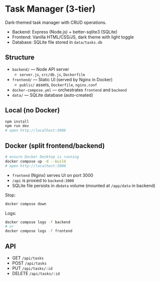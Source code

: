 # Task Manager (3-tier)

Dark-themed task manager with CRUD operations.

- Backend: Express (Node.js) + better-sqlite3 (SQLite)
- Frontend: Vanilla HTML/CSS/JS, dark theme with light toggle
- Database: SQLite file stored in `data/tasks.db`

## Structure

- `backend/` — Node API server
  - `server.js`, `src/db.js`, `Dockerfile`
- `frontend/` — Static UI (served by Nginx in Docker)
  - `public/` assets, `Dockerfile`, `nginx.conf`
- `docker-compose.yml` — orchestrates `frontend` and `backend`
- `data/` — SQLite database (auto-created)

## Local (no Docker)

```bash
npm install
npm run dev
# open http://localhost:3000
```

## Docker (split frontend/backend)

```bash
# ensure Docker Desktop is running
docker compose up -d --build
# open http://localhost:3000
```

- `frontend` (Nginx) serves UI on port 3000
- `/api` is proxied to `backend:3000`
- SQLite file persists in `dbdata` volume (mounted at `/app/data` in backend)

Stop:

```bash
docker compose down
```

Logs:

```bash
docker compose logs -f backend
# or
docker compose logs -f frontend
```

## API

- GET `/api/tasks`
- POST `/api/tasks`
- PUT `/api/tasks/:id`
- DELETE `/api/tasks/:id`
